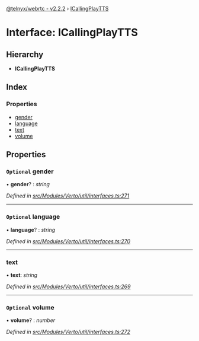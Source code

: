 [@telnyx/webrtc - v2.2.2](../README.md) › [ICallingPlayTTS](icallingplaytts.md)

# Interface: ICallingPlayTTS

## Hierarchy

* **ICallingPlayTTS**

## Index

### Properties

* [gender](icallingplaytts.md#optional-gender)
* [language](icallingplaytts.md#optional-language)
* [text](icallingplaytts.md#text)
* [volume](icallingplaytts.md#optional-volume)

## Properties

### `Optional` gender

• **gender**? : *string*

*Defined in [src/Modules/Verto/util/interfaces.ts:271](https://github.com/team-telnyx/webrtc/blob/main/packages/js/src/Modules/Verto/util/interfaces.ts#L271)*

___

### `Optional` language

• **language**? : *string*

*Defined in [src/Modules/Verto/util/interfaces.ts:270](https://github.com/team-telnyx/webrtc/blob/main/packages/js/src/Modules/Verto/util/interfaces.ts#L270)*

___

###  text

• **text**: *string*

*Defined in [src/Modules/Verto/util/interfaces.ts:269](https://github.com/team-telnyx/webrtc/blob/main/packages/js/src/Modules/Verto/util/interfaces.ts#L269)*

___

### `Optional` volume

• **volume**? : *number*

*Defined in [src/Modules/Verto/util/interfaces.ts:272](https://github.com/team-telnyx/webrtc/blob/main/packages/js/src/Modules/Verto/util/interfaces.ts#L272)*
